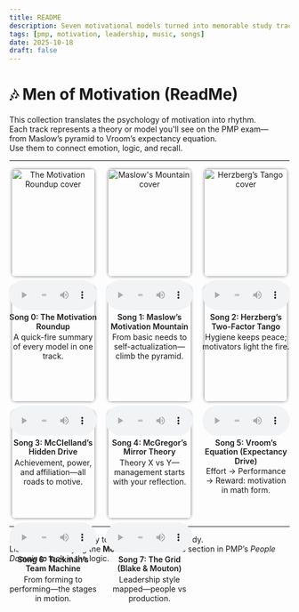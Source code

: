 ```yaml
---
title: README
description: Seven motivational models turned into memorable study tracks for the PMP exam.
tags: [pmp, motivation, leadership, music, songs]
date: 2025-10-18
draft: false
---
```


# 🎶 Men of Motivation (ReadMe)

This collection translates the psychology of motivation into rhythm.  
Each track represents a theory or model you'll see on the PMP exam—  
from Maslow’s pyramid to Vroom’s expectancy equation.  
Use them to connect emotion, logic, and recall.

---

<style>
.grid {
  display: grid;
  grid-template-columns: repeat(auto-fit, minmax(150px, 1fr));
  gap: 1rem;
  text-align: center;
  align-items: start;
}
.grid img {
  width: 100%;
  max-width: 150px;
  border-radius: 8px;
  box-shadow: 0 0 5px rgba(0,0,0,0.4);
  transition: transform 0.2s;
}
.grid img:hover {
  transform: scale(1.05);
}
.song-title {
  display: block;
  min-height: 2.5em;
  font-weight: 600;
  line-height: 1.2em;
}
.grid audio {
  width: 100%;
  margin-top: 0.4rem;
}
.grid p {
  margin: 0.3rem 0;
}
</style>

<div class="grid">

  <div>
    <img src="mov-img/mov-song0-the-motivation-roundup-v1_cover.jpg" alt="The Motivation Roundup cover">
    <audio controls src="mov-song0-the-motivation-roundup-v1.mp3"></audio>
    <p><span class="song-title">Song 0: The Motivation Roundup</span> A quick-fire summary of every model in one track.</p>
  </div>

  <div>
    <img src="mov-img/mov-song1-maslows-motivation-mountain-v1_cover.jpg" alt="Maslow's Mountain cover">
    <audio controls src="mov-song1-maslows-motivation-mountain-v1.mp3"></audio>
    <p><span class="song-title">Song 1: Maslow’s Motivation Mountain</span> From basic needs to self-actualization—climb the pyramid.</p>
  </div>

  <div>
    <img src="mov-img/mov-song2-herzbergs-two-factor-tango-v1_cover.jpg" alt="Herzberg’s Tango cover">
    <audio controls src="mov-song2-herzbergs-two-factor-tango-v1.mp3"></audio>
    <p><span class="song-title">Song 2: Herzberg’s Two-Factor Tango</span> Hygiene keeps peace; motivators light the fire.</p>
  </div>

  <div>
    <img src="mov-img/mov-song3-mcclellands-hidden-drive-v1_cover.jpg" alt="McClelland’s Hidden Drive cover">
    <audio controls src="mov-song3-mcclellands-hidden-drive-v1.mp3"></audio>
    <p><span class="song-title">Song 3: McClelland’s Hidden Drive</span> Achievement, power, and affiliation—all roads to motive.</p>
  </div>

  <div>
    <img src="mov-img/mov-song4-mcgregors-mirror-theory-v1_cover.jpg" alt="McGregor’s Mirror Theory cover">
    <audio controls src="mov-song4-mcgregors-mirror-theory-v1.mp3"></audio>
    <p><span class="song-title">Song 4: McGregor’s Mirror Theory</span> Theory X vs Y—management starts with your reflection.</p>
  </div>

  <div>
    <img src="mov-img/song5-vrooms-equation-expectancy-drive-v1_cover.jpg" alt="Vroom’s Equation cover">
    <audio controls src="song5-vrooms-equation-expectancy-drive-v1.mp3"></audio>
    <p><span class="song-title">Song 5: Vroom’s Equation (Expectancy Drive)</span> Effort → Performance → Reward: motivation in math form.</p>
  </div>

  <div>
    <img src="mov-img/mov-song6-tuckmans-team-machine-v1_cover.jpg" alt="Tuckman’s Team Machine cover">
    <audio controls src="mov-song6-tuckmans-team-machine-v1.mp3"></audio>
    <p><span class="song-title">Song 6: Tuckman’s Team Machine</span> From forming to performing—the stages in motion.</p>
  </div>

  <div>
    <img src="mov-img/movsong7-the-grid-blake-moutons-frame-of-mind-v1_cover.jpg" alt="Blake & Mouton cover">
    <audio controls src="movsong7-the-grid-blake-moutons-frame-of-mind-v1.mp3"></audio>
    <p><span class="song-title">Song 7: The Grid (Blake & Mouton)</span> Leadership style mapped—people vs production.</p>
  </div>

</div>

---

Each track brings theory to memory through melody.  
Listen while studying the **Motivational Theories** section in PMP’s *People Domain* to lock in the logic.

